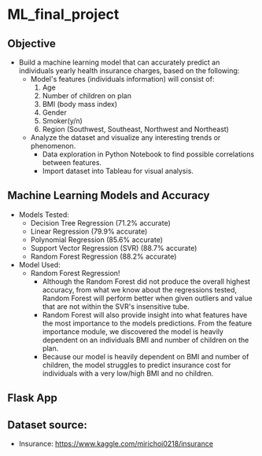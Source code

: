 # ML_final_project

## Objective
* Build a machine learning model that can accurately predict an individuals yearly health insurance charges, based on the following:
  * Model's features (individuals information) will consist of:
      1. Age
      2. Number of children on plan
      3. BMI (body mass index)
      4. Gender
      5. Smoker(y/n)
      6. Region (Southwest, Southeast, Northwest and Northeast)
  * Analyze the dataset and visualize any interesting trends or phenomenon. 
    * Data exploration in Python Notebook to find possible correlations between features.
    * Import dataset into Tableau for visual analysis. 

## Machine Learning Models and Accuracy
  * Models Tested:
    * Decision Tree Regression (71.2% accurate)
    * Linear Regression (79.9% accurate)
    * Polynomial Regression (85.6% accurate)
    * Support Vector Regression (SVR) (88.7% accurate)
    * Random Forest Regression (88.2% accurate)
  * Model Used: 
    * Random Forest Regression!
      * Although the Random Forest did not produce the overall highest accuracy, from what we know about the regressions tested, Random Forest will perform better when given outliers and value that are not within the SVR's insensitive tube. 
      * Random Forest will also provide insight into what features have the most importance to the models predictions. From the feature importance module, we discovered the model is heavily dependent on an individuals BMI and number of children on the plan. 
      * Because our model is heavily dependent on BMI and number of children, the model struggles to predict insurance cost for individuals with a very low/high BMI and no children. 

## Flask App

## Dataset source:
* Insurance: https://www.kaggle.com/mirichoi0218/insurance